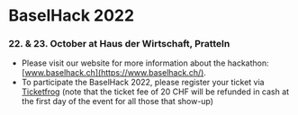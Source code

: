 # BaselHack 2022

### 22. & 23. October at Haus der Wirtschaft, Pratteln

 - Please visit our website for more information about the hackathon: [www.baselhack.ch](https://www.baselhack.ch/).
 - To participate the BaselHack 2022, please register your ticket via [Ticketfrog](https://eventfrog.ch/de/p/wissenschaft-und-technik/baselhack-2022-6932206412039604221.html#ticket-container) (note that the ticket fee of 20 CHF will be refunded in cash at the first day of the event for all those that show-up)
